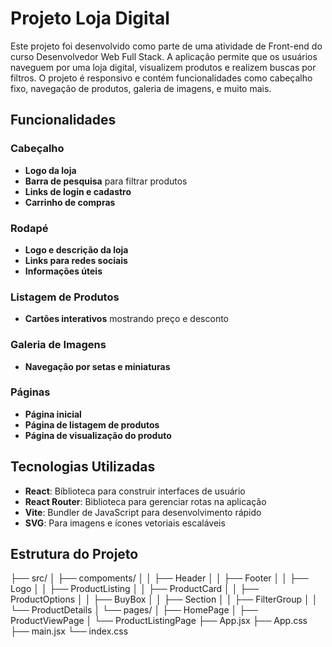 # Projeto Loja Digital

Este projeto foi desenvolvido como parte de uma atividade de Front-end do curso Desenvolvedor Web Full Stack. A aplicação permite que os usuários naveguem por uma loja digital, visualizem produtos e realizem buscas por filtros. O projeto é responsivo e contém funcionalidades como cabeçalho fixo, navegação de produtos, galeria de imagens, e muito mais.

## Funcionalidades

### Cabeçalho
- **Logo da loja**
- **Barra de pesquisa** para filtrar produtos
- **Links de login e cadastro**
- **Carrinho de compras**

### Rodapé
- **Logo e descrição da loja**
- **Links para redes sociais**
- **Informações úteis**

### Listagem de Produtos
- **Cartões interativos** mostrando preço e desconto

### Galeria de Imagens
- **Navegação por setas e miniaturas**

### Páginas
- **Página inicial**
- **Página de listagem de produtos**
- **Página de visualização do produto**

## Tecnologias Utilizadas

- **React**: Biblioteca para construir interfaces de usuário
- **React Router**: Biblioteca para gerenciar rotas na aplicação
- **Vite**: Bundler de JavaScript para desenvolvimento rápido
- **SVG**: Para imagens e ícones vetoriais escaláveis

## Estrutura do Projeto

├── src/
│   ├── compoments/
│   │   ├── Header
│   │   ├── Footer
│   │   ├── Logo
│   │   ├── ProductListing
│   │   ├── ProductCard
│   │   ├── ProductOptions
│   │   ├── BuyBox
│   │   ├── Section
│   │   ├── FilterGroup
│   │   └── ProductDetails
│   └── pages/
│       ├── HomePage
│       ├── ProductViewPage
│       └── ProductListingPage
├── App.jsx
├── App.css
├── main.jsx
└── index.css



